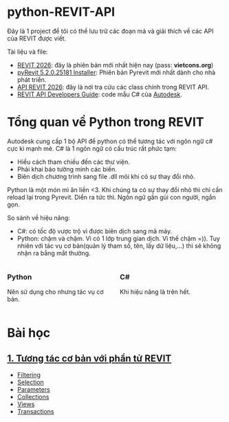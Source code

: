 # python-REVIT-API
Đây là 1 project để tôi có thể lưu trữ các đoạn mả và giải thích về các API của REVIT được viết.

Tài liệu và file:
 - [REVIT 2026](https://drive.google.com/file/d/1Sa2_jeIE9PyUkd2nIdfET08NyOALSWCo/view): đây là phiên bản mới nhất hiện nay (pass: <b>vietcons.org</b>)
 - [ pyRevit 5.2.0.25181 Installer](https://github.com/pyrevitlabs/pyRevit/releases/download/v5.2.0.25181%2B1332/pyRevit_5.2.0.25181_admin_signed.exe): Phiên bản Pyrevit mới nhất dành cho nhà phát triển.
 - [API REVIT 2026](https://www.revitapidocs.com/2026/): đây là nơi tra cứu các class chính trong REVIT API.
- [REVIT API Developers Guide](https://help.autodesk.com/view/RVT/2024/ENU/?guid=Revit_API_Revit_API_Developers_Guide_html): code mẫu C# của [Autodesk](https://help.autodesk.com/view/RVT/2024/ENU/).

# Tổng quan về Python trong REVIT

Autodesk cung cấp 1 bộ API để python có thể tương tác với ngôn ngữ c# cực kì mạnh mẻ. C# là 1 ngôn ngữ có cấu trúc rất phức tạm:
- Hiểu cách tham chiếu đến các thư viện.
- Phải khai báo tường minh các biến.
- Biên dịch chương trình sang file .dll mỏi khi có sự thay đổi nhỏ.

    
Python là một món mì ăn liền <3. Khi chúng ta có sự thay đổi nhỏ thì chỉ cần reload lại trong Pyrevit. Diển ra tức thì. Ngôn ngữ gần gủi con người, ngắn gọn.


So sánh về hiệu năng: </br>
+ C#:  có tốc độ vược trộ vì được biên dịch sang mã máy.
+ Python: chậm và chậm. Vì có 1 lớp trung gian dịch. Vì thế chậm =)). Tuy nhiên với tác vụ cơ bản(quản lý tham số, tên, lấy dữ liệu,...) thì sẽ không nhận ra bằng mắt thường.

<div style="display: flex; justify-content: space-between;">

  <div style="width: 48%;">
    <h3>Python</h3>
    <p>
        Nên sử dụng cho nhưng tác vụ cơ bản.
    </p>
  </div>

  <div style="width: 48%;">
    <h3>C#</h3>
    <p>
        Khi hiệu năng là trên hết.
    </p>
  </div>

</div>


# Bài học

## [1. Tương tác cơ bản với phần tử REVIT](source/chuong_1/README.md)
 - [Filtering](source/chuong_1/README.md#filtering)
 - [Selection](source/chuong_1/README.md#Selection)
 - [Parameters](source/chuong_1/README.md#Parameters)
 - [Collections](source/chuong_1/README.md#Collections)
 - [Views](source/chuong_1/README.md#Parameters)
 - [Transactions](source/chuong_1/README.md#Parameters)